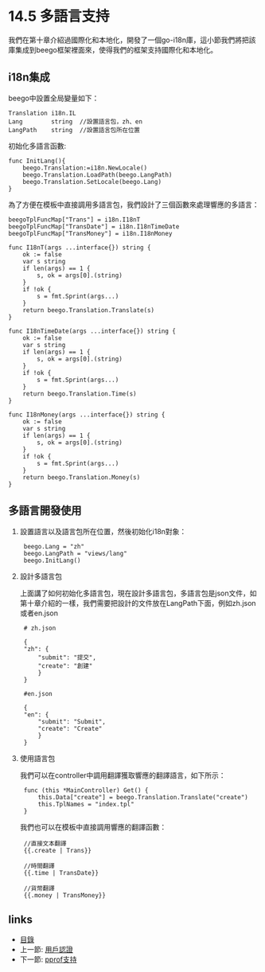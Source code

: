 <!-- {% raw %} -->
# 14.5 多語言支持
我們在第十章介紹過國際化和本地化，開發了一個go-i18n庫，這小節我們將把該庫集成到beego框架裡面來，使得我們的框架支持國際化和本地化。

## i18n集成
beego中設置全局變量如下：

	Translation	i18n.IL  
	Lang 		string  //設置語言包，zh、en
	LangPath	string  //設置語言包所在位置

初始化多語言函數:

	func InitLang(){
		beego.Translation:=i18n.NewLocale()
		beego.Translation.LoadPath(beego.LangPath)
		beego.Translation.SetLocale(beego.Lang)
	}

為了方便在模板中直接調用多語言包，我們設計了三個函數來處理響應的多語言：

	beegoTplFuncMap["Trans"] = i18n.I18nT
	beegoTplFuncMap["TransDate"] = i18n.I18nTimeDate
	beegoTplFuncMap["TransMoney"] = i18n.I18nMoney

	func I18nT(args ...interface{}) string {
	    ok := false
	    var s string
	    if len(args) == 1 {
	        s, ok = args[0].(string)
	    }
	    if !ok {
	        s = fmt.Sprint(args...)
	    }
	    return beego.Translation.Translate(s)
	}

	func I18nTimeDate(args ...interface{}) string {
	    ok := false
	    var s string
	    if len(args) == 1 {
	        s, ok = args[0].(string)
	    }
	    if !ok {
	        s = fmt.Sprint(args...)
	    }
	    return beego.Translation.Time(s)
	}

	func I18nMoney(args ...interface{}) string {
	    ok := false
	    var s string
	    if len(args) == 1 {
	        s, ok = args[0].(string)
	    }
	    if !ok {
	        s = fmt.Sprint(args...)
	    }
	    return beego.Translation.Money(s)
	}

## 多語言開發使用
1. 設置語言以及語言包所在位置，然後初始化i18n對象：

		beego.Lang = "zh"
		beego.LangPath = "views/lang"
		beego.InitLang()

2. 設計多語言包

	上面講了如何初始化多語言包，現在設計多語言包，多語言包是json文件，如第十章介紹的一樣，我們需要把設計的文件放在LangPath下面，例如zh.json或者en.json

		# zh.json

		{
		"zh": {
		    "submit": "提交",
		    "create": "創建"
		    }
		}

		#en.json

		{
		"en": {
		    "submit": "Submit",
		    "create": "Create"
		    }
		}

3. 使用語言包

	我們可以在controller中調用翻譯獲取響應的翻譯語言，如下所示：

		func (this *MainController) Get() {
			this.Data["create"] = beego.Translation.Translate("create")
			this.TplNames = "index.tpl"
		}

	我們也可以在模板中直接調用響應的翻譯函數：

		//直接文本翻譯
		{{.create | Trans}}

		//時間翻譯
		{{.time | TransDate}}

		//貨幣翻譯
		{{.money | TransMoney}}

## links
   * [目錄](<preface.md>)
   * 上一節: [用戶認證](<14.4.md>)
   * 下一節: [pprof支持](<14.6.md>)
<!-- {% endraw %} -->
